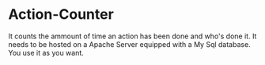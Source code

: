 Action-Counter
==============

It counts the ammount of time an action has been done and who's done it.
It needs to be hosted on a Apache Server equipped with a My Sql database.
You use it as you want.
